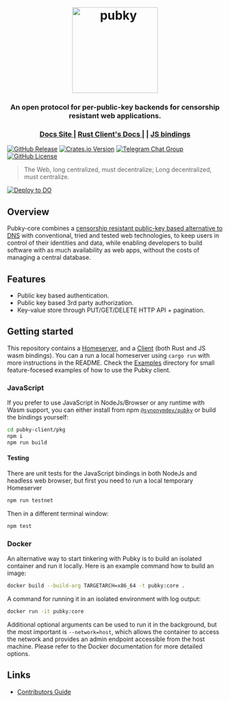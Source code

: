 <h1 align="center"><a href="https://pubky.org/"><img alt="pubky" src="./.svg/pubky-core-logo.svg" width="200" /></a></h1>

<h3 align="center">
	An open protocol for per-public-key backends for censorship resistant web applications.
</h3>




<div align="center">
  <h3>
    <a href="https://pubky.github.io/pubky-core/">
      Docs Site
    </a>
    <span> | </span>
    <a href="https://docs.rs/pubky">
      Rust Client's Docs
    </a>
    <span> | </span>
    <span> | </span>
    <a href="https://www.npmjs.com/package/@synonymdev/pubky">
      JS bindings 
    </a>
  </h3>
</div>

[![GitHub Release](https://img.shields.io/github/v/release/pubky/pkdns)](https://github.com/pubky/pubky-core/releases/latest/)
[![Crates.io Version](https://img.shields.io/crates/v/pubky)](https://crates.io/crates/pubky)
[![Telegram Chat Group](https://img.shields.io/badge/Chat-Telegram-violet)](https://t.me/pubkycore)
[![GitHub License](https://img.shields.io/github/license/pubky/pubky-core)](https://github.com/pubky/pubky-core/blob/main/LICENSE)

> The Web, long centralized, must decentralize; Long decentralized, must centralize.

[![Deploy to DO](https://www.deploytodo.com/do-btn-blue.svg)](https://cloud.digitalocean.com/apps/new?repo=https://github.com/evd0kim/pubky-core/tree/client-refactoring-stage-1&refcode=58f89edab892)

## Overview

Pubky-core combines a [censorship resistant public-key based alternative to DNS](https://pkarr.org) with conventional, tried and tested web technologies, to keep users in control of their identities and data, while enabling developers to build software with as much availability as web apps, without the costs of managing a central database.

## Features
- Public key based authentication.
- Public key based 3rd party authorization.
- Key-value store through PUT/GET/DELETE HTTP API + pagination.

## Getting started

This repository contains a [Homeserver](./pubky-homeserver), and a [Client](./pubky-client) (both Rust and JS wasm bindings).
You can a run a local homeserver using `cargo run` with more instructions in the README.
Check  the [Examples](./examples) directory for small feature-focesed examples of how to use the Pubky client.

### JavaScript
If you prefer to use JavaScript in NodeJs/Browser or any runtime with Wasm support, you can either install from npm [`@synonymdev/pubky`](https://www.npmjs.com/package/@synonymdev/pubky)
or build the bindings yourself:
```bash
cd pubky-client/pkg
npm i
npm run build
```

#### Testing
There are unit tests for the JavaScript bindings in both NodeJs and headless web browser, but first you need to run a local temporary Homeserver
```bash
npm run testnet
```
Then in a different terminal window:
```bash
npm test
```

### Docker

An alternative way to start tinkering with Pubky is to build an isolated container and run it locally. Here is an 
example command how to build an image:

```bash
docker build --build-arg TARGETARCH=x86_64 -t pubky:core .
```

A command for running it in an isolated environment with log output:

```bash
docker run -it pubky:core
```

Additional optional arguments can be used to run it in the background, but the most important is `--network=host`, which allows the container to access the network and provides an admin endpoint accessible from the host machine. Please refer to the Docker documentation for more detailed options.

## Links

- [Contributors Guide](./CONTRIBUTORS.md)